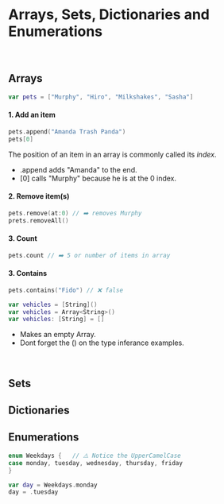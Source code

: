 # Arrays, Sets, Dictionaries and Enumerations
<br/>

## Arrays



```swift
var pets = ["Murphy", "Hiro", "Milkshakes", "Sasha"]
```
#### 1. Add an item
```swift
pets.append("Amanda Trash Panda")
pets[0]
```
The position of an item in an array is commonly called its *index*.
- .append adds "Amanda" to the end.
- [0] calls "Murphy" because he is at the 0 index.

#### 2. Remove item(s)

```swift
pets.remove(at:0) // ➡️ removes Murphy
prets.removeAll()
```

#### 3. Count

```swift
pets.count // ➡️ 5 or number of items in array
```

#### 3. Contains

```swift
pets.contains("Fido") // ❌ false
``` 

```swift
var vehicles = [String]()
var vehicles = Array<String>()
var vehicles: [String] = []
```
- Makes an empty Array.
- Dont forget the () on the type inferance examples.
<br/>
  
## Sets
## Dictionaries
## Enumerations

```swift
enum Weekdays {   // ⚠️ Notice the UpperCamelCase
case monday, tuesday, wednesday, thursday, friday
}

var day = Weekdays.monday
day = .tuesday
```

